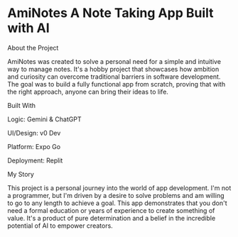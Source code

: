 # AmiNotes A Note Taking App Built with AI
About the Project

AmiNotes was created to solve a personal need for a simple and intuitive way to manage notes. It's a hobby project that showcases how ambition and curiosity can overcome traditional barriers in software development. The goal was to build a fully functional app from scratch, proving that with the right approach, anyone can bring their ideas to life.

Built With

Logic: Gemini & ChatGPT

UI/Design: v0 Dev

Platform: Expo Go

Deployment: Replit

My Story

This project is a personal journey into the world of app development. I'm not a programmer, but I'm driven by a desire to solve problems and am willing to go to any length to achieve a goal. This app demonstrates that you don't need a formal education or years of experience to create something of value. It's a product of pure determination and a belief in the incredible potential of AI to empower creators.
